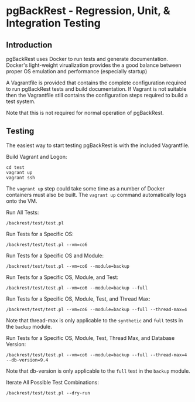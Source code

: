# pgBackRest - Regression, Unit, & Integration Testing

## Introduction

pgBackRest uses Docker to run tests and generate documentation. Docker's light-weight virualization provides the a good balance between proper OS emulation and performance (especially startup)

A Vagrantfile is provided that contains the complete configuration required to run pgBackRest tests and build documentation. If Vagrant is not suitable then the Vagrantfile still contains the configuration steps required to build a test system.

Note that this is not required for normal operation of pgBackRest.

## Testing

The easiest way to start testing pgBackRest is with the included Vagrantfile.

Build Vagrant and Logon:
```
cd test
vagrant up
vagrant ssh
```
The `vagrant up` step could take some time as a number of Docker containers must also be built. The `vagrant up` command automatically logs onto the VM.

Run All Tests:
```
/backrest/test/test.pl
```

Run Tests for a Specific OS:
```
/backrest/test/test.pl --vm=co6
```

Run Tests for a Specific OS and Module:
```
/backrest/test/test.pl --vm=co6 --module=backup
```

Run Tests for a Specific OS, Module, and Test:
```
/backrest/test/test.pl --vm=co6 --module=backup --full
```

Run Tests for a Specific OS, Module, Test, and Thread Max:
```
/backrest/test/test.pl --vm=co6 --module=backup --full --thread-max=4
```
Note that thread-max is only applicable to the `synthetic` and `full` tests in the `backup` module.

Run Tests for a Specific OS, Module, Test, Thread Max, and Database Version:
```
/backrest/test/test.pl --vm=co6 --module=backup --full --thread-max=4 --db-version=9.4
```
Note that db-version is only applicable to the `full` test in the `backup` module.

Iterate All Possible Test Combinations:
```
/backrest/test/test.pl --dry-run
```
